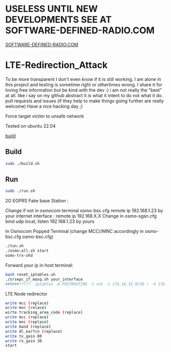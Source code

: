 # USELESS UNTIL NEW DEVELOPMENTS SEE AT SOFTWARE-DEFINED-RADIO.COM


[SOFTWARE-DEFINED-RADIO.COM](https://software-defined-radio.com)






# LTE-Redirection_Attack

To be more transparent I don't even know if it is still working, I am alone in this project and testing is sometime right or othertimes wrong.
I share it for loving free information but be kind with the dev :) i am not really the "best" at all.
like i say on my github abstract it is what it intent to do not what it do.
pull requests and issues (if they help to make things going further are really welcome)
Have a nice hacking day ;)

Force target victim to unsafe network


Tested on ubuntu 22.04


[build](https://youtu.be/0aruLybY__w)

## Build
```bash
sudo ./build.sh
```


## Run

```bash
sudo ./run.sh
```

2G EGPRS Fake base Station :

Change if not in osmocom terminal osmo-bsc.cfg remote ip 192.168.1.23 by your internet interface : remote ip 192.168.X.X
Change in osmo-sgsn.cfg bind udp local, listen 192.168.1.23 by yours


In Osmocom Popped Terminal (change MCC//MNC accordingly in osmo-bsc.cfg osmo-bsc.cfg)

```bash
./tun.sh
./osmo-all.sh start
osmo-trx-uhd
```

Forward your ip in host terminal:
```bash
bash reset_iptables.sh
./srsepc_if_masq.sh your_interface
######?????  iptables -A POSTROUTING -t nat -s 176.16.32.0/20 ! -d 176.32.16.0/20 -j MASQUERADE
```


LTE Node redirector

```bash
write mcc (replace)
write mnc (relace)
wirte tracking_area_code (replace)
write mcc (replace)
write mnc (replace)
write band (replace)
write dl_earfcn (replace)
write tx_gain 80
write rx_gain 30
start
``` 
